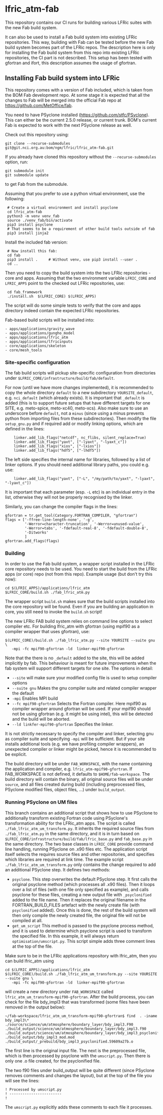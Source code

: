 # lfric_atm-fab

This repository contains our CI runs for building various LFRic suites with
the new Fab build system.

It can also be used to install a Fab build system into existing LFRic repositories.
This way, building with Fab can be tested before the new Fab build system becomes
part of the LFRic repos. The description here is only for installing the Fab build
system from this repo into existing LFRic repositories, the CI part is not described.
This setup has been tested with gfortran and ifort, this description assumes the usage
of gfortran.

## Installing Fab build system into LFRic
This repository comes with a version of Fab included, which is taken from the
BOM Fab development repo. At some stage it is expected that all the changes to Fab
will be merged into the official Fab repo at https://github.com/MetOffice/fab.

You need to have PSyclone installed (https://github.com/stfc/PSyclone). This can
either be the current 2.5.0 release, or current trunk. BOM's current Fab is expected
to work with the next PSyclone release as well.

Check out this repository using:

    git clone --recurse-submodules git@git.nci.org.au:bom/ngm/lfric/lfric_atm-fab.git

If you already have cloned this repository without the `--recurse-submodules` option,
run:

    git submodule init
    git submodule update

to get Fab from the submodule.

Assuming that you prefer to use a python virtual environment, use the following:

     # Create a virtual environment and install psyclone
     cd lfric_atm-fab
     python3 -m venv venv_fab
     source ./venv_fab/bin/activate
     pip3 install psyclone
     # That seems to be a requirement of other build tools outside of fab
     pip3 install jinja2

Install the included fab version:

     # Now install this fab:
     cd fab
     pip3 install .     # Without venv, use pip3 install --user .
     cd ..

Then you need to copy the build system into the two LFRic repositories - core and apps.
Assuming that the two environment variable `LFRIC_CORE` and `LFRIC_APPS` point to the
checked out LFRic repositories, use:

     cd fab_framework
     ./install.sh  $(LFRIC_CORE) $(LFRIC_APPS)

The script will do some simple tests to verify that the core and apps directory
indeed contain the expected LFRic repositories.

Fab-based build scripts will be installed into:

	- apps/applications/gravity_wave
	- apps/applications/gungho_model
	- apps/applications/lfric_atm
	- apps/applications/lfricinputs
	- core/applications/skeleton
	- core/mesh_tools


### Site-specific configuration

The fab build scripts will pickup site-specific configuration from directories under
`$LFRIC_CORE/infrastructure/build/fab/default`.

For now (until we have more changes implemented), it is recommended to copy
the whole directory `default` to a new subdirectory `YOURSITE_default`, e.g.
`nci_default` (which already exists). It is important that `_default` is added
(this is to support future setups that have different targets for one SITE, e.g.
meto-spice, meto-xc40, meto-xcs). Also make sure to use an underscore before
`default`, not a `minus` (since using a minus prevents python from importing
files from these subdirectories).
Then modify the file `setup_gnu.py` and if required add or modify linking options,
which are defined in the lines:

        linker.add_lib_flags("netcdf", nc_flibs, silent_replace=True)
        linker.add_lib_flags("yaxt", ["-lyaxt", "-lyaxt_c"])
        linker.add_lib_flags("xios", ["-lxios"])
        linker.add_lib_flags("hdf5", ["-lhdf5"])

The left side specifies the internal name for libraries, followed by a list
of linker options. If you should need additional library paths, you could e.g. use:

        linker.add_lib_flags("yaxt", ["-L", "/my/path/to/yaxt", "-lyaxt", "-lyaxt_c"])

It is important that each parameter (esp. `-L` etc) is an individual entry in the
list, otherwise they will not be properly recognised by the linker.

Similarly, you can change the compiler flags in the lines:

    gfortran = tr.get_tool(Category.FORTRAN_COMPILER, "gfortran")
    flags = ['-ffree-line-length-none', '-g',
             '-Werror=character-truncation', '-Werror=unused-value',
             '-Werror=tabs', '-fdefault-real-8', '-fdefault-double-8',
             '-Ditworks'
             ]
    gfortran.add_flags(flags)

### Building
In order to use the Fab build system, a wrapper script installed in the LFRic core
repository needs to be used. You need to start the build from the LFRic apps (or core)
repo (not from this repo). Example usage (but don't try this now):

    cd $(LFRIC_APPS)/applications/lfric_atm
    $LFRIC_CORE/build.sh ./fab_lfric_atm.py

The wrapper script `build.sh` makes sure that the build scripts installed into the
core repository will be found. Even if you are building an application in core,
you still need to invoke the `build.sh` script!

The new LFRic FAB build system relies on command line options to select compiler etc.
For building lfric_atm with gfortran (using mpif90 as a compiler wrapper that uses
gfortran), use:


    $(LFRIC_CORE)/build.sh ./fab_lfric_atm.py --site YOURSITE --suite gnu \
       -mpi -fc mpif90-gfortran -ld  linker-mpif90-gfortran

Note that the there is no `_default` added to the site, this will be added implicitly
by fab. This behaviour is meant for future improvements when the fab system will support 
different targets for one site. The options in detail:

- `--site` will make sure your modified config file is used to setup compiler options
- `--suite gnu` Makes the gnu compiler suite  and related compiler wrapper the default
- `-mpi` Enables MPI build
- `--fc mpif90-gfortran` Selects the Fortran compiler. Here mpif90 as compiler wrapper
  around gfortran will be used. If your mpif90 should not be using gfortran (e.g. 
  it might be using intel), this will be detected and the build will
  be aborted.
- `--ld linkfer-mpif90-gfortran` Specifies the linker.


It is not strictly necessary to specify the compiler and linker, selecting gnu as
compiler suite and specifying `-mpi` will be sufficient. But if your site installs
additional tools (e.g. we have profiling compiler wrappers), an unexpected compiler
or linker might be picked, hence it is recommended to be explicit.

The build directory will be under `FAB_WORKSPACE`, with the name containing the application
and compiler, e.g. `lfric_atm-mpif90-gfortran`. If FAB_WORKSPACE is not defined, it defaults
to `$HOME/fab-workspace`. The build directory will contain the binary, all original
source files will be under `source`, and all files created during build (including 
preprocessed files, PSyclone modified files, object files, ...) under `build_output`.

### Running PSyclone on UM files
This branch contains an additional script that shows how to use PSyclone to
additionally transform existing Fortran code using PSyclone's transformation ability
for the LFRic_atm apps. The script is called `./fab_lfric_atm_um_transform.py`.
It inherits the required source files from `./fab_lfric_atm.py` in the same directory,
and it is in turn based on `$LFRIC_CORE/infrastructure/build/fab/lfric_base.py` and
`fab_base.py` in the same directory. The two base classes in `LFRIC_CORE` provide
command line handling, running PSyclone on .x90 files etc. The application script
itself selects the requires source files and other repositories, and specifies
which libraries are required at link time. The example script 
`./fab_lfric_atm_um_transform.py` only contains the change required to add
an additional PSyclone step. It defines two methods:

- `psyclone`. This step overwrites the default PSyclone step. It first calls
  the original psyclone method (which processes all .x90 files). Then it
  loops over a list of files (with one file only specified as example),
  and calls psyclone for these files, creating a new output file with
  `_psyclonified` added to the file name. Then it replaces the original
  filename in the FORTRAN_BUILD_FILES artefact with the newly create file
  (with `psyclonified` added). Once this is done, the rest of the build
  system will then only compile the newly created file, the original file
  will not be compiled at all.
- `get_um_script` This method is passed to the psyclone process method, and
  it is used to determine which psyclone script is used to transform the
  specified file. In this example, it will always return
  `optimisation/umscript.py`. This script simple adds three comment lines
  at the top of the file.

Make sure to be in the LFRic applications repository with lfric_atm, then you
can build lfric_atm using

    cd $(LFRIC_APPS)/applications/lfric_atm
    $(LFRIC_CORE)/build.sh ./fab_lfric_atm_um_transform.py --site YOURSITE --suite gnu \
       -mpi -fc mpif90-gfortran -ld  linker-mpif90-gfortran

will create a new directory under `FAB_WORKSPACE` called 
`lfric_atm_um_transform-mpif90-gfortran`. After the build process, you can check for
the file bdy_impl3 that was transformed (some files have been removed in the output
below):

	~/fab-workspace/lfric_atm_um_transform-mpif90-gfortran$ find  . -iname bdy_impl3\*
	./source/science/um/atmosphere/boundary_layer/bdy_impl3.F90
	./build_output/science/um/atmosphere/boundary_layer/bdy_impl3.f90
	./build_output/science/um/atmosphere/boundary_layer/bdy_impl3_psyclonified.f90
	./build_output/bdy_impl3_mod.mod
	./build_output/_prebuild/bdy_impl3_psyclonified.59609a27b.o

The first line is the original input file. The next is the preprocessed file, which
is then processed by psyclone with the `umscript.py`. Then there is only one
.o file created, for the psyclonified file.

The two f90 files under build_output will be quite different (since PSyclone removes
comments and changes the layout), but at the top of the file you will see the lines:

	! Processed by umscript.py
	! ------------------------
	! 

The `umscript.py` explicitly adds these comments to each file it processes.
